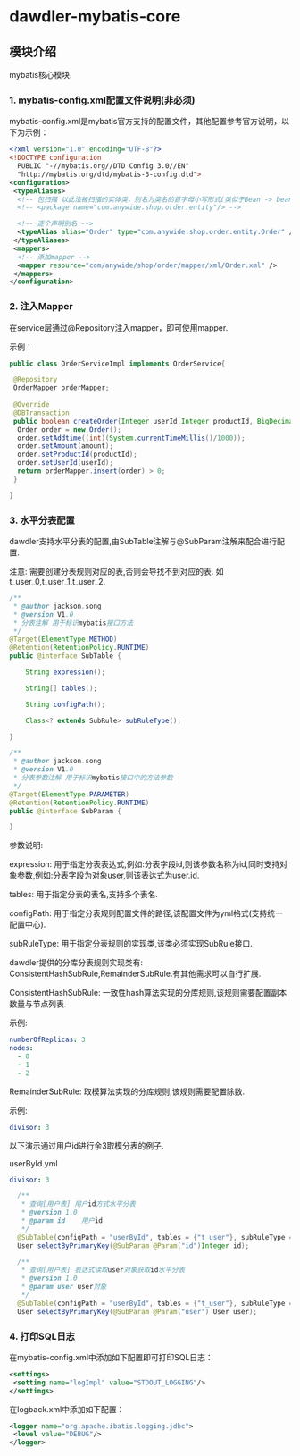 # dawdler-mybatis-core

## 模块介绍

mybatis核心模块.

### 1. mybatis-config.xml配置文件说明(非必须)

mybatis-config.xml是mybatis官方支持的配置文件，其他配置参考官方说明，以下为示例：

```xml
<?xml version="1.0" encoding="UTF-8"?>
<!DOCTYPE configuration
  PUBLIC "-//mybatis.org//DTD Config 3.0//EN"
  "http://mybatis.org/dtd/mybatis-3-config.dtd">
<configuration>
 <typeAliases>
  <!-- 包扫描 以此法被扫描的实体类，别名为类名的首字母小写形式(类似于Bean -> bean) -->
  <!-- <package name="com.anywide.shop.order.entity"/> -->

  <!-- 逐个声明别名 -->
  <typeAlias alias="Order" type="com.anywide.shop.order.entity.Order" />
 </typeAliases>
 <mappers>
  <!-- 添加mapper -->
  <mapper resource="com/anywide/shop/order/mapper/xml/Order.xml" />
 </mappers>
</configuration>
```

### 2. 注入Mapper

在service层通过@Repository注入mapper，即可使用mapper.

示例：

```java
public class OrderServiceImpl implements OrderService{

 @Repository
 OrderMapper orderMapper;
 
 @Override
 @DBTransaction
 public boolean createOrder(Integer userId,Integer productId, BigDecimal amount) {
  Order order = new Order();
  order.setAddtime((int)(System.currentTimeMillis()/1000));
  order.setAmount(amount);
  order.setProductId(productId);
  order.setUserId(userId);
  return orderMapper.insert(order) > 0;
 }

}
```

### 3. 水平分表配置

dawdler支持水平分表的配置,由SubTable注解与@SubParam注解来配合进行配置.

注意: 需要创建分表规则对应的表,否则会导找不到对应的表. 如 t_user_0,t_user_1,t_user_2.

```java
/**
 * @author jackson.song
 * @version V1.0
 * 分表注解 用于标识mybatis接口方法
 */
@Target(ElementType.METHOD)
@Retention(RetentionPolicy.RUNTIME)
public @interface SubTable {

    String expression();

    String[] tables();

    String configPath();

    Class<? extends SubRule> subRuleType();

}
```

```java
/**
 * @author jackson.song
 * @version V1.0
 * 分表参数注解 用于标识mybatis接口中的方法参数
 */
@Target(ElementType.PARAMETER)
@Retention(RetentionPolicy.RUNTIME)
public @interface SubParam {

}
```

参数说明:

expression: 用于指定分表表达式,例如:分表字段id,则该参数名称为id,同时支持对象参数,例如:分表字段为对象user,则该表达式为user.id.

tables: 用于指定分表的表名,支持多个表名.

configPath: 用于指定分表规则配置文件的路径,该配置文件为yml格式(支持统一配置中心).

subRuleType: 用于指定分表规则的实现类,该类必须实现SubRule接口.


dawdler提供的分库分表规则实现类有: ConsistentHashSubRule,RemainderSubRule.有其他需求可以自行扩展.

ConsistentHashSubRule: 一致性hash算法实现的分库规则,该规则需要配置副本数量与节点列表.

示例: 

```yml
numberOfReplicas: 3
nodes: 
  - 0
  - 1
  - 2
```

RemainderSubRule: 取模算法实现的分库规则,该规则需要配置除数.

示例:

```yml
divisor: 3
```

以下演示通过用户id进行余3取模分表的例子.

userById.yml

```yml
divisor: 3
```

```java
  /** 
   * 查询[用户表] 用户id方式水平分表
   * @version 1.0
   * @param id    用户id
   */
  @SubTable(configPath = "userById", tables = {"t_user"}, subRuleType = RemainderSubRule.class, expression = "id")
  User selectByPrimaryKey(@SubParam @Param("id")Integer id);

  /** 
   * 查询[用户表] 表达式读取user对象获取id水平分表
   * @version 1.0
   * @param user user对象
   */
  @SubTable(configPath = "userById", tables = {"t_user"}, subRuleType = RemainderSubRule.class, expression = "user.id")
  User selectByPrimaryKey(@SubParam @Param("user") User user);
```

### 4. 打印SQL日志

在mybatis-config.xml中添加如下配置即可打印SQL日志：

```xml
<settings>
 <setting name="logImpl" value="STDOUT_LOGGING"/>
</settings>
```

在logback.xml中添加如下配置：

```xml
<logger name="org.apache.ibatis.logging.jdbc">
 <level value="DEBUG"/>
</logger>
```
